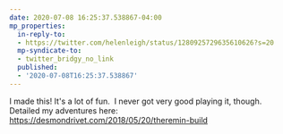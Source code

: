 ```yaml
---
date: 2020-07-08 16:25:37.538867-04:00
mp_properties:
  in-reply-to:
  - https://twitter.com/helenleigh/status/1280925729635610626?s=20
  mp-syndicate-to:
  - twitter_bridgy_no_link
  published:
  - '2020-07-08T16:25:37.538867'
---
```


I made this! It's a lot of fun. &nbsp;I never got very good playing it, though.    Detailed my adventures here:    https://desmondrivet.com/2018/05/20/theremin-build